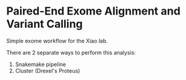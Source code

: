 # Paired-End Exome Alignment and Variant Calling
Simple exome workflow for the Xiao lab.

There are 2 separate ways to perform this analysis:
1. Snakemake pipeline
2. Cluster (Drexel's Proteus)

